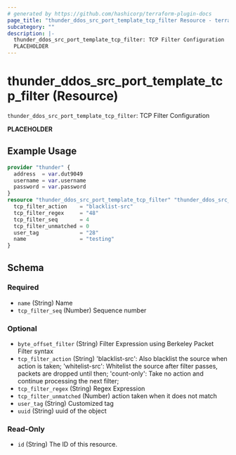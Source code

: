 ```yaml
---
# generated by https://github.com/hashicorp/terraform-plugin-docs
page_title: "thunder_ddos_src_port_template_tcp_filter Resource - terraform-provider-thunder"
subcategory: ""
description: |-
  thunder_ddos_src_port_template_tcp_filter: TCP Filter Configuration
  PLACEHOLDER
---
```


# thunder_ddos_src_port_template_tcp_filter (Resource)

`thunder_ddos_src_port_template_tcp_filter`: TCP Filter Configuration

__PLACEHOLDER__

## Example Usage

```terraform
provider "thunder" {
  address  = var.dut9049
  username = var.username
  password = var.password
}
resource "thunder_ddos_src_port_template_tcp_filter" "thunder_ddos_src_port_template_tcp_filter" {
  tcp_filter_action    = "blacklist-src"
  tcp_filter_regex     = "48"
  tcp_filter_seq       = 4
  tcp_filter_unmatched = 0
  user_tag             = "28"
  name                 = "testing"
}
```

<!-- schema generated by tfplugindocs -->
## Schema

### Required

- `name` (String) Name
- `tcp_filter_seq` (Number) Sequence number

### Optional

- `byte_offset_filter` (String) Filter Expression using Berkeley Packet Filter syntax
- `tcp_filter_action` (String) 'blacklist-src': Also blacklist the source when action is taken; 'whitelist-src': Whitelist the source after filter passes, packets are dropped until then; 'count-only': Take no action and continue processing the next filter;
- `tcp_filter_regex` (String) Regex Expression
- `tcp_filter_unmatched` (Number) action taken when it does not match
- `user_tag` (String) Customized tag
- `uuid` (String) uuid of the object

### Read-Only

- `id` (String) The ID of this resource.


